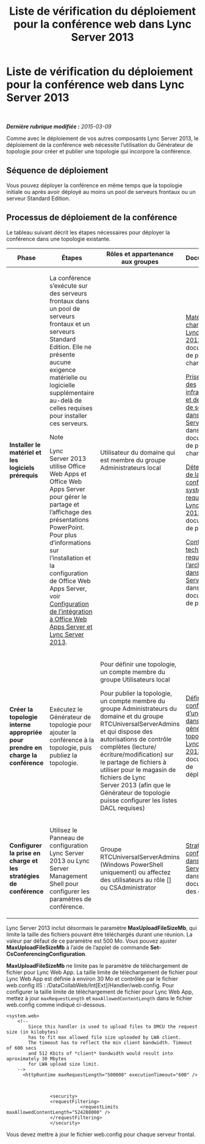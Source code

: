 ﻿---
title: Liste de vérification du déploiement pour la conférence web dans Lync Server 2013
TOCTitle: Liste de vérification du déploiement pour la conférence web dans Lync Server 2013
ms:assetid: 9908ebe0-e5d3-4920-b9b1-85021f7e69e9
ms:mtpsurl: https://technet.microsoft.com/fr-fr/library/JJ205104(v=OCS.15)
ms:contentKeyID: 49298250
ms.date: 05/20/2016
mtps_version: v=OCS.15
ms.translationtype: HT
---

# Liste de vérification du déploiement pour la conférence web dans Lync Server 2013

 

_**Dernière rubrique modifiée :** 2015-03-09_

Comme avec le déploiement de vos autres composants Lync Server 2013, le déploiement de la conférence web nécessite l’utilisation du Générateur de topologie pour créer et publier une topologie qui incorpore la conférence.

## Séquence de déploiement

Vous pouvez déployer la conférence en même temps que la topologie initiale ou après avoir déployé au moins un pool de serveurs frontaux ou un serveur Standard Edition.

## Processus de déploiement de la conférence

Le tableau suivant décrit les étapes nécessaires pour déployer la conférence dans une topologie existante.


<table>
<colgroup>
<col style="width: 25%" />
<col style="width: 25%" />
<col style="width: 25%" />
<col style="width: 25%" />
</colgroup>
<thead>
<tr class="header">
<th>Phase</th>
<th>Étapes</th>
<th>Rôles et appartenance aux groupes</th>
<th>Documentation</th>
</tr>
</thead>
<tbody>
<tr class="odd">
<td><p><strong>Installer le matériel et les logiciels prérequis</strong></p></td>
<td><p>La conférence s’exécute sur des serveurs frontaux dans un pool de serveurs frontaux et un serveurs Standard Edition. Elle ne présente aucune exigence matérielle ou logicielle supplémentaire au-delà de celles requises pour installer ces serveurs.</p>

> [!NOTE]  
> Lync Server 2013 utilise Office Web Apps et Office Web Apps Server pour gérer le partage et l’affichage des présentations PowerPoint. Pour plus d’informations sur l’installation et la configuration de Office Web Apps Server, voir <a href="lync-server-2013-enabling-office-web-apps-server-and-lync-server-2013.md">Configuration de l’intégration à Office Web Apps Server et Lync Server 2013</a>.

</td>
<td><p>Utilisateur du domaine qui est membre du groupe Administrateurs local</p></td>
<td><p><a href="lync-server-2013-supported-hardware.md">Matériel pris en charge pour Lync Server 2013</a> dans la documentation de prise en charge.</p>
<p><a href="lync-server-2013-server-software-and-infrastructure-support.md">Prise en charge des infrastructures et des logiciels de serveur dans Lync Server 2013</a> dans la documentation de prise en charge.</p>
<p><a href="lync-server-2013-determining-your-system-requirements.md">Détermination de la configuration système requise pour Lync Server 2013</a> dans la documentation de planification.</p>
<p><a href="lync-server-2013-technical-requirements-for-archiving.md">Configuration technique requise pour l’archivage dans Lync Server 2013</a> dans la documentation de planification.</p>
<p></p></td>
</tr>
<tr class="even">
<td><p><strong>Créer la topologie interne appropriée pour prendre en charge la conférence</strong></p></td>
<td><p>Exécutez le Générateur de topologie pour ajouter la conférence à la topologie, puis publiez la topologie.</p></td>
<td><p>Pour définir une topologie, un compte membre du groupe Utilisateurs local</p>
<p>Pour publier la topologie, un compte membre du groupe Administrateurs du domaine et du groupe RTCUniversalServerAdmins et qui dispose des autorisations de contrôle complètes (lecture/écriture/modification) sur le partage de fichiers à utiliser pour le magasin de fichiers de Lync Server 2013 (afin que le Générateur de topologie puisse configurer les listes DACL requises)</p></td>
<td><p><a href="lync-server-2013-define-and-configure-a-topology-in-topology-builder.md">Définition et configuration d’une topologie dans le générateur de topologie pour Lync Server 2013</a> dans la documentation de déploiement.</p></td>
</tr>
<tr class="odd">
<td><p><strong>Configurer la prise en charge et les stratégies de conférence</strong></p></td>
<td><p>Utilisez le Panneau de configuration Lync Server 2013 ou Lync Server Management Shell pour configurer les paramètres de conférence.</p></td>
<td><p>Groupe RTCUniversalServerAdmins (Windows PowerShell uniquement) ou affectez des utilisateurs au rôle [] ou CSAdministrator</p></td>
<td><p><a href="lync-server-2013-conferencing-policies.md">Stratégies de conférence dans Lync Server 2013</a> dans la documentation des opérations.</p></td>
</tr>
</tbody>
</table>


Lync Server 2013 inclut désormais le paramètre **MaxUploadFileSizeMb**, qui limite la taille des fichiers pouvant être téléchargés durant une réunion. La valeur par défaut de ce paramètre est 500 Mo. Vous pouvez ajuster **MaxUploadFileSizeMb** à l’aide de l’applet de commande **Set-CsConferencingConfiguration**.

**MaxUploadFileSizeMb** ne limite pas le paramètre de téléchargement de fichier pour Lync Web App. La taille limite de téléchargement de fichier pour Lync Web App est définie à environ 30 Mo et contrôlée par le fichier web.config IIS : /DataCollabWeb/Int\[Ext\]/Handler/web.config. Pour configurer la taille limite de téléchargement de fichier pour Lync Web App, mettez à jour `maxRequestLength` et `maxAllowedContentLength` dans le fichier web.config comme indiqué ci-dessous.

    <system.web>
        <!-- 
            Since this handler is used to upload files to DMCU the request size (in kilobytes) 
            has to fit max allowed file size uploaded by LWA client.
            The timeout has to reflect the min client bandwidth. Timeout of 600 secs 
            and 512 Kbits of *client* bandwidth would result into aproximately 30 Mbytes 
            for LWA upload size limit.
        -->
          <httpRuntime maxRequestLength="500000" executionTimeout="600" />
    
    
    
                    <security>
                    <requestFiltering>
                               <requestLimits maxAllowedContentLength="524288000" />
                    </requestFiltering>
                    </security>

Vous devez mettre à jour le fichier web.config pour chaque serveur frontal.

